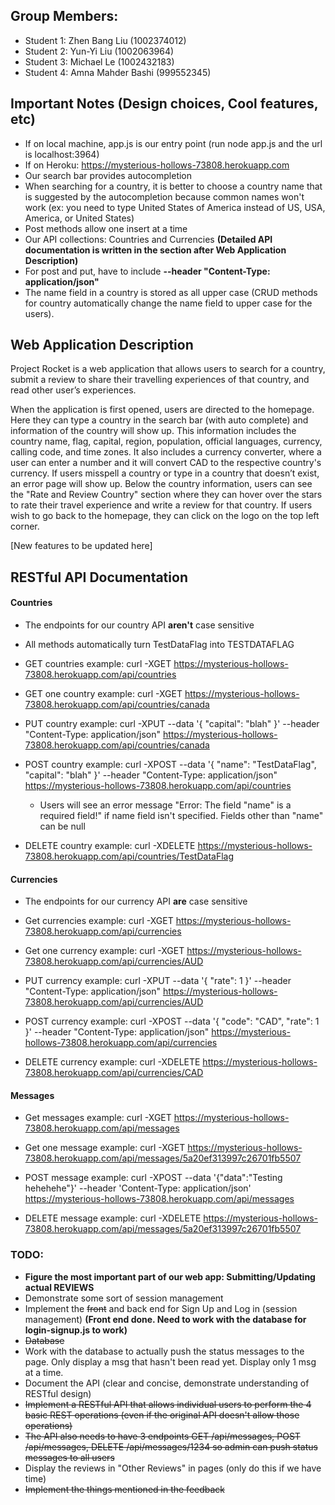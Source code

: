 ## Group Members:
- Student 1: Zhen Bang Liu (1002374012)
- Student 2: Yun-Yi Liu (1002063964)
- Student 3: Michael Le (1002432183)
- Student 4: Amna Mahder Bashi (999552345)

## Important Notes (Design choices, Cool features, etc)
- If on local machine, app.js is our entry point (run node app.js and the url is localhost:3964)
- If on Heroku: https://mysterious-hollows-73808.herokuapp.com
- Our search bar provides autocompletion
- When searching for a country, it is better to choose a country name that is suggested by the autocompletion because common names won't work (ex: you need to type United States of America instead of US, USA, America, or United States)
- Post methods allow one insert at a time
- Our API collections: Countries and Currencies **(Detailed API documentation is written in the section after Web Application Description)**
- For post and put, have to include **--header "Content-Type: application/json"**
- The name field in a country is stored as all upper case (CRUD methods for country automatically change the name field to upper case for the users).

## Web Application Description

Project Rocket is a web application that allows users to search for a country, submit a review to share their travelling experiences of that country, and read other user’s experiences.

When the application is first opened, users are directed to the homepage. Here they can type a country in the search bar (with auto complete) and information of the country will show up. This information includes the country name, flag, capital, region, population, official languages, currency, calling code, and time zones. It also includes a currency converter, where a user can enter a number and it will convert CAD to the respective country's currency. If users misspell a country or type in a country that doesn’t exist, an error page will show up. Below the country information, users can see the "Rate and Review Country" section where they can hover over the stars to rate their travel experience and write a review for that country. If users wish to go back to the homepage, they can click on the logo on the top left corner.

[New features to be updated here]

## RESTful API Documentation

#### Countries
- The endpoints for our country API **aren't** case sensitive

- All methods automatically turn TestDataFlag into TESTDATAFLAG

- GET countries example: curl -XGET https://mysterious-hollows-73808.herokuapp.com/api/countries

- GET one country example: curl -XGET https://mysterious-hollows-73808.herokuapp.com/api/countries/canada

- PUT country example: curl -XPUT --data '{ "capital": "blah" }'  --header "Content-Type: application/json" https://mysterious-hollows-73808.herokuapp.com/api/countries/canada

- POST country example: curl -XPOST --data '{ "name": "TestDataFlag", "capital": "blah" }'  --header "Content-Type: application/json" https://mysterious-hollows-73808.herokuapp.com/api/countries
  - Users will see an error message "Error: The field "name" is a required field!" if name field isn't specified. Fields other than "name" can be null

- DELETE country example: curl -XDELETE https://mysterious-hollows-73808.herokuapp.com/api/countries/TestDataFlag



#### Currencies
- The endpoints for our currency API **are** case sensitive

- Get currencies example: curl -XGET https://mysterious-hollows-73808.herokuapp.com/api/currencies

- Get one currency example: curl -XGET https://mysterious-hollows-73808.herokuapp.com/api/currencies/AUD

- PUT currency example: curl -XPUT --data '{ "rate": 1 }'  --header "Content-Type: application/json" https://mysterious-hollows-73808.herokuapp.com/api/currencies/AUD

- POST currency example: curl -XPOST --data '{ "code": "CAD", "rate": 1 }'  --header "Content-Type: application/json" https://mysterious-hollows-73808.herokuapp.com/api/currencies

- DELETE currency example: curl -XDELETE https://mysterious-hollows-73808.herokuapp.com/api/currencies/CAD



#### Messages
- Get messages example: curl -XGET https://mysterious-hollows-73808.herokuapp.com/api/messages

- Get one message example: curl -XGET https://mysterious-hollows-73808.herokuapp.com/api/messages/5a20ef313997c26701fb5507

- POST message example: curl -XPOST --data '{"data":"Testing hehehehe"}' --header 'Content-Type: application/json' https://mysterious-hollows-73808.herokuapp.com/api/messages


- DELETE message example: curl -XDELETE https://mysterious-hollows-73808.herokuapp.com/api/messages/5a20ef313997c26701fb5507



### TODO:
- **Figure the most important part of our web app: Submitting/Updating actual REVIEWS**
- Demonstrate some sort of session management
- Implement the <del>front</del> and back end for Sign Up and Log in (session management) **(Front end done. Need to work with the database for login-signup.js to work)**
- <del>Database</del>
- Work with the database to actually push the status messages to the page. Only display a msg that hasn't been read yet. Display only 1 msg at a time.
- Document the API (clear and concise, demonstrate understanding of RESTful design)
- <del>Implement a RESTful API that allows individual users to perform the 4 basic REST operations (even if the original API doesn't allow those operations)</del>
- <del>The API also needs to have 3 endpoints GET /api/messages, POST /api/messages, DELETE /api/messages/1234 so admin can push status messages to all users </del>
- Display the reviews in "Other Reviews" in pages (only do this if we have time)
- <del>Implement the things mentioned in the feedback</del>
